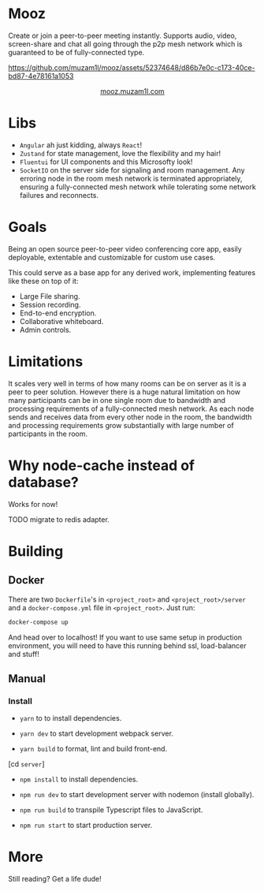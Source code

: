 # Mooz

Create or join a peer-to-peer meeting instantly. Supports audio, video, screen-share and chat all going through the p2p mesh network which is guaranteed to be of fully-connected type.

https://github.com/muzam1l/mooz/assets/52374648/d86b7e0c-c173-40ce-bd87-4e78161a1053

<p align="center">
    <a href="https://mooz.muzam1l.com">mooz.muzam1l.com</a>
</p>

# Libs

- `Angular` ah just kidding, always `React`!
- `Zustand` for state management, love the flexibility and my hair!
- `Fluentui` for UI components and this Microsofty look!
- `SocketIO` on the server side for signaling and room management. Any erroring node in the room mesh network is terminated appropriately, ensuring a fully-connected mesh network while tolerating some network failures and reconnects.

# Goals

Being an open source peer-to-peer video conferencing core app, easily deployable, extentable and customizable for custom use cases.

This could serve as a base app for any derived work, implementing features like these on top of it:

- Large File sharing.
- Session recording.
- End-to-end encryption.
- Collaborative whiteboard.
- Admin controls.

# Limitations

It scales very well in terms of how many rooms can be on server as it is a peer to peer solution. However there is a huge natural limitation on how many participants can be in one single room due to bandwidth and processing requirements of a fully-connected mesh network. As each node sends and receives data from every other node in the room, the bandwidth and processing requirements grow substantially with large number of participants in the room.

# Why node-cache instead of database?

Works for now!

TODO migrate to redis adapter.

# Building

## Docker

There are two `Dockerfile`'s in `<project_root>` and `<project_root>/server` and a `docker-compose.yml` file in `<project_root>`. Just run:

```sh
docker-compose up
```

And head over to localhost! If you want to use same setup in production environment, you will need to have this running behind ssl, load-balancer and stuff!

## Manual

### Install

- `yarn` to to install dependencies. 

- `yarn dev` to start development webpack server.

- `yarn build` to format, lint and build front-end.

[cd `server`]

- `npm install` to install dependencies.

- `npm run dev` to start development server with nodemon (install globally).

- `npm run build` to transpile Typescript files to JavaScript.

- `npm run start` to start production server.

# More

Still reading? Get a life dude!
